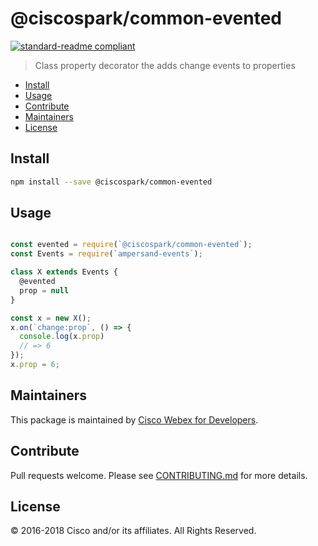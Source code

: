 # @ciscospark/common-evented

[![standard-readme compliant](https://img.shields.io/badge/readme%20style-standard-brightgreen.svg?style=flat-square)](https://github.com/RichardLitt/standard-readme)

> Class property decorator the adds change events to properties

- [Install](#install)
- [Usage](#usage)
- [Contribute](#contribute)
- [Maintainers](#maintainers)
- [License](#license)

## Install

```bash
npm install --save @ciscospark/common-evented
```

## Usage

```js

const evented = require(`@ciscospark/common-evented`);
const Events = require(`ampersand-events`);

class X extends Events {
  @evented
  prop = null
}

const x = new X();
x.on(`change:prop`, () => {
  console.log(x.prop)
  // => 6
});
x.prop = 6;
```

## Maintainers

This package is maintained by [Cisco Webex for Developers](https://developer.webex.com/).

## Contribute

Pull requests welcome. Please see [CONTRIBUTING.md](../../CONTRIBUTING.md) for more details.

## License

© 2016-2018 Cisco and/or its affiliates. All Rights Reserved.
